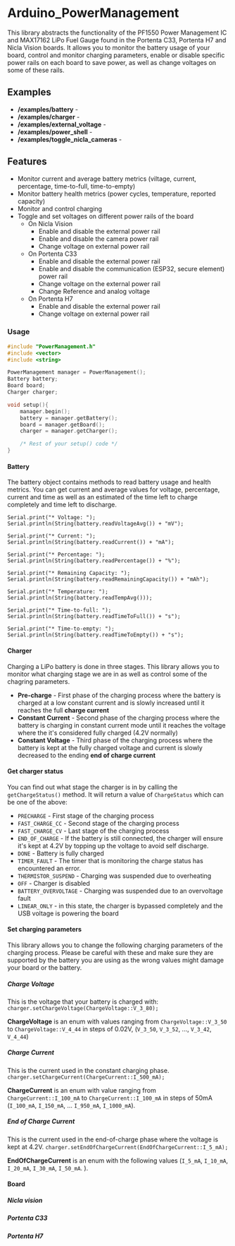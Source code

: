 # Arduino_PowerManagement

This library abstracts the functionality of the PF1550 Power Management IC and MAX17162 LiPo Fuel Gauge found in the Portenta C33, Portenta H7 and Nicla Vision boards. 
It allows you to monitor the battery usage of your board, control and monitor charging parameters, enable or disable specific power rails on each board to save power, as well as change voltages on some of these rails. 

## Examples 
* **/examples/battery** - 
* **/examples/charger** -
* **/examples/external_voltage** -
* **/examples/power_shell** -
* **/examples/toggle_nicla_cameras** - 

## Features

* Monitor current and average battery metrics (viltage, current, percentage, time-to-full, time-to-empty)
* Monitor battery health metrics (power cycles, temperature, reported capacity)
* Monitor and control charging
* Toggle and set voltages on different power rails of the board
    * On Nicla Vision 
        * Enable and disable the external power rail
        * Enable and disable the camera power rail      
        * Change voltage on external power rail
    * On Portenta C33 
        * Enable and disable the external power rail
        * Enable and disable the communication (ESP32, secure element) power rail 
        * Change voltage on the external power rail 
        * Change Reference and analog voltage
    * On Portenta H7
        * Enable and disable the external power rail
        * Change voltage on external power rail


### Usage 

```cpp
#include "PowerManagement.h"
#include <vector>
#include <string>

PowerManagement manager = PowerManagement();
Battery battery; 
Board board; 
Charger charger;

void setup(){
    manager.begin();
    battery = manager.getBattery();
    board = manager.getBoard();
    charger = manager.getCharger();

    /* Rest of your setup() code */
}
```

#### Battery
The battery object contains methods to read battery usage and health metrics. You can get current and average values for voltage, percentage, current and time as well as an estimated of the time left to charge completely and time left to discharge. 

```
Serial.print("* Voltage: ");
Serial.println(String(battery.readVoltageAvg()) + "mV");

Serial.print("* Current: ");
Serial.println(String(battery.readCurrent()) + "mA");

Serial.print("* Percentage: ");
Serial.println(String(battery.readPercentage()) + "%");

Serial.print("* Remaining Capacity: ");
Serial.println(String(battery.readRemainingCapacity()) + "mAh");

Serial.print("* Temperature: ");
Serial.println(String(battery.readTempAvg()));

Serial.print("* Time-to-full: ");
Serial.println(String(battery.readTimeToFull()) + "s");

Serial.print("* Time-to-empty: ");
Serial.println(String(battery.readTimeToEmpty()) + "s");

```

#### Charger 
Charging a LiPo battery is done in three stages. This library allows you to monitor what charging stage we are in as well as control some of the chagring parameters. 

* **Pre-charge** - First phase of the charging process where the battery is charged at a low constant current and is slowly increased until it reaches the full **charge current**
* **Constant Current** - Second phase of the charging process where the battery is charging in constant current mode until it reaches the voltage where the it's considered fully charged (4.2V normally)
* **Constant Voltage** - Third phase of the charging process where the battery is kept at the fully charged voltage and current is slowly decreased to the ending **end of charge current**

#### Get charger status 
You can find out what stage the charger is in by calling the `getChargeStatus()` method.
It will return a value of `ChargeStatus` which can be one of the above:
* `PRECHARGE` - First stage of the charging process
* `FAST_CHARGE_CC` - Second stage of the charging process
* `FAST_CHARGE_CV` - Last stage of the charging process
* `END_OF_CHARGE` - If the battery is still connected, the charger will ensure it's kept at 4.2V by topping up the voltage to avoid self discharge. 
* `DONE` - Battery is fully charged
* `TIMER_FAULT` - The timer that is monitoring the charge status has encountered an error. 
* `THERMISTOR_SUSPEND` - Charging was suspended due to overheating
* `OFF` - Charger is disabled 
* `BATTERY_OVERVOLTAGE` - Charging was suspended due to an overvoltage fault
* `LINEAR_ONLY` - in this state, the charger is bypassed completely and the USB voltage is powering the board

#### Set charging parameters
This library allows you to change the following charging parameters of the charging process. Please be careful with these and make sure they are supported by the battery you are using as the wrong values might damage your board or the battery. 

##### Charge Voltage
This is the voltage that your battery is charged with:
`charger.setChargeVoltage(ChargeVoltage::V_3_80);`

**ChargeVoltage** is an enum with values ranging from `ChargeVoltage::V_3_50` to `ChargeVoltage::V_4_44` in steps of 0.02V, (`V_3_50`, `V_3_52`, ..., `V_3_42`, `V_4_44`)

##### Charge Current
This is the current used in the constant charging phase. 
`charger.setChargeCurrent(ChargeCurrent::I_500_mA);`

**ChargeCurrent** is an enum with value ranging from `ChargeCurrent::I_100_mA` to `ChargeCurrent::I_100_mA` in steps of 50mA (`I_100_mA`, `I_150_mA`, ... `I_950_mA`, `I_1000_mA`).

##### End of Charge Current
This is the current used in the end-of-charge phase where the voltage is kept at 4.2V. 
`charger.setEndOfChargeCurrent(EndOfChargeCurrent::I_5_mA);`

**EndOfChargeCurrent** is an enum with the following values (`I_5_mA`, `I_10_mA`, `I_20_mA`, `I_30_mA`, `I_50_mA`. ).

#### Board
##### Nicla vision
##### Portenta C33
##### Portenta H7
